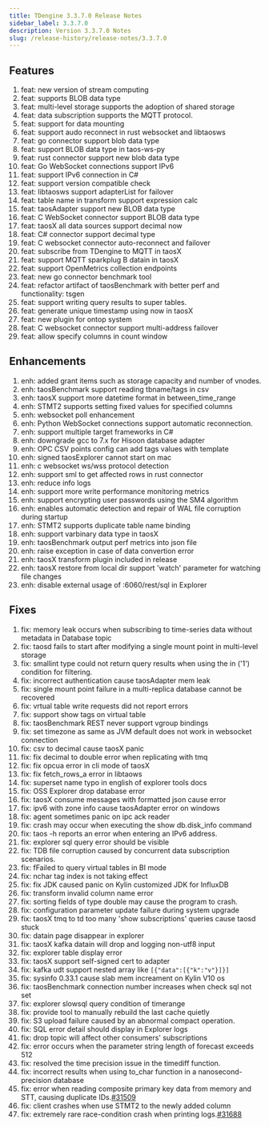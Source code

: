 ```yaml
---
title: TDengine 3.3.7.0 Release Notes
sidebar_label: 3.3.7.0
description: Version 3.3.7.0 Notes
slug: /release-history/release-notes/3.3.7.0
---
```


## Features
  1. feat: new version of stream computing
  2. feat: supports BLOB data type
  3. feat: multi-level storage supports the adoption of shared storage
  4. feat: data subscription supports the MQTT protocol.
  5. feat: support for data mounting
  6. feat: support audo reconnect in rust websocket and libtaosws
  7. feat: go connector support blob data type
  8. feat: support BLOB data type in taos-ws-py
  9. feat: rust connector support new blob data type
 10. feat: Go WebSocket connections support IPv6
 11. feat: support IPv6 connection in C#
 12. feat: support version compatible check
 13. feat: libtaosws support adapterList for failover
 14. feat: table name in transform support expression calc
 15. feat: taosAdapter support new BLOB data type
 16. feat: C WebSocket connector support BLOB data type
 17. feat: taosX all data sources support decimal now
 18. feat: C# connector support decimal type
 19. feat: C websocket connector auto-reconnect and failover
 20. feat: subscribe from TDengine to MQTT in taosX
 21. feat: support MQTT sparkplug B datain in taosX
 22. feat: support OpenMetrics collection endpoints
 23. feat: new go connector benchmark tool
 24. feat: refactor artifact of taosBenchmark with better perf and functionality: tsgen
 25. feat: support writing query results to super tables.
 26. feat: generate unique timestamp using now in taosX
 27. feat: new plugin for ontop system
 28. feat: C websocket connector support multi-address failover
 29. feat: allow specify columns in count window

## Enhancements
  1. enh: added grant items such as storage capacity and number of vnodes.
  2. enh: taosBenchmark support reading tbname/tags in csv
  3. enh: taosX support more datetime format in between_time_range
  4. enh: STMT2 supports setting fixed values for specified columns
  5. enh: websocket poll enhancement
  6. enh: Python WebSocket connections support automatic reconnection.
  7. enh: support multiple target frameworks in C#
  8. enh: downgrade gcc to 7.x for Hisoon database adapter
  9. enh: OPC CSV points config can add tags values with template
 10. enh: signed taosExplorer cannot start on mac
 11. enh: c websocket ws/wss protocol detection
 12. enh: support sml to get affected rows in rust connector
 13. enh: reduce info logs
 14. enh: support more write performance monitoring metrics
 15. enh: support encrypting user passwords using the SM4 algorithm
 16. enh: enables automatic detection and repair of WAL file corruption during startup
 17. enh: STMT2 supports duplicate table name binding
 18. enh: support varbinary data type in taosX
 19. enh: taosBenchmark output perf metrics into json file 
 20. enh: raise exception in case of data convertion error
 21. enh: taosX transform plugin included in release
 22. enh: taosX restore from local dir support 'watch' parameter for watching file changes
 23. enh: disable external usage of :6060/rest/sql in Explorer

## Fixes
  1. fix: memory leak occurs when subscribing to time-series data without metadata in Database topic
  2. fix: taosd fails to start after modifying a single mount point in multi-level storage
  3. fix: smallint type could not return query results when using the in ('1') condition for filtering.
  4. fix: incorrect authentication cause taosAdapter mem leak
  5. fix: single mount point failure in a multi-replica database cannot be recovered
  6. fix: vrtual table write requests did not report errors
  7. fix: support show tags on virtual table
  8. fix: taosBenchmark REST never support vgroup bindings
  9. fix: set timezone as same as JVM default does not work in websocket connection
 10. fix: csv to decimal cause taosX panic
 11. fix: fix decimal to double error when replicating with tmq
 12. fix: fix opcua error in cli mode of taosX
 13. fix: fix fetch_rows_a error in libtaows
 14. fix: superset name typo in english of explorer tools docs
 15. fix: OSS Explorer drop database error
 16. fix: taosX consume messages with formatted json cause error
 17. fix: ipv6 with zone info cause taosAdapter error on windows
 18. fix: agent sometimes panic on ipc ack reader
 19. fix: crash may occur when executing the show db.disk_info command
 20. fix: taos -h reports an error when entering an IPv6 address.
 21. fix: explorer sql query error should be visible
 22. fix: TDB file corruption caused by concurrent data subscription scenarios.
 23. fix: fFailed to query virtual tables in BI mode​​
 24. fix: nchar tag index is not taking effect
 25. fix: fix JDK caused panic on Kylin customized JDK for InfluxDB
 26. fix: transform invalid column name error
 27. fix: sorting fields of type double may cause the program to crash.
 28. fix: configuration parameter update failure during system upgrade
 29. fix: taosX tmq to td too many 'show subscriptions' queries cause taosd stuck
 30. fix: datain page disappear in explorer
 31. fix: taosX kafka datain will drop and logging non-utf8 input
 32. fix: explorer table display error
 33. fix: taosX support self-signed cert to adapter
 34. fix: kafka udt support nested array like `[{"data":[{"k":"v"}]}]`
 35. fix: sysinfo 0.33.1 cause slab mem increament on Kylin V10 os
 36. fix: taosBenchmark connection number increases when check sql not set
 37. fix: explorer slowsql query condition of timerange
 38. fix: provide tool to manually rebuild the last cache quietly
 39. fix: S3 upload failure caused by an abnormal compact operation.
 40. fix: SQL error detail should display in Explorer logs
 41. fix: drop topic will affect other consumers' subscriptions
 42. fix:  error occurs when the parameter string length of forecast exceeds 512
 43. fix: resolved the time precision issue in the timediff function.
 44. fix: incorrect results when using to_char function in a nanosecond-precision database
 45. fix: error when reading composite primary key data from memory and STT, causing duplicate IDs.[#31509](https://github.com/taosdata/TDengine/issues/31509)
 46. fix: client crashes when use STMT2 to the newly added column
 47. fix: extremely rare race-condition crash when printing logs.[#31688](https://github.com/taosdata/TDengine/issues/31688)

